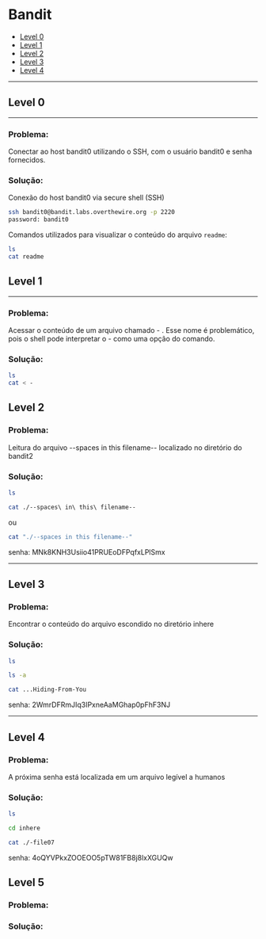 # Bandit

- [Level 0](#Level-0)
- [Level 1](#Level-1)
- [Level 2](#Level-2)
- [Level 3](#Level-3)
- [Level 4](#Level-4)

---

## Level 0

---

### Problema: 

Conectar ao host bandit0 utilizando o SSH, com o usuário bandit0 e senha fornecidos.

### Solução:

Conexão do host bandit0 via secure shell (SSH)

```bash
ssh bandit0@bandit.labs.overthewire.org -p 2220
password: bandit0
```

Comandos utilizados para visualizar o conteúdo do arquivo `readme`:

```bash
ls
cat readme
```

## Level 1

---

### Problema: 

Acessar o conteúdo de um arquivo chamado - . Esse nome é problemático, pois o shell pode interpretar o - como uma opção do comando.

### Solução:

```bash
ls
cat < -
```

## Level 2

### Problema: 

Leitura do arquivo --spaces in this filename-- localizado no diretório do bandit2

### Solução: 

 ```bash
ls
```
```bash
cat ./--spaces\ in\ this\ filename--
```
ou 
```bash
cat "./--spaces in this filename--"
```

senha: MNk8KNH3Usiio41PRUEoDFPqfxLPlSmx

---

## Level 3

### Problema: 

Encontrar o conteúdo do arquivo escondido no diretório inhere

### Solução: 

```bash
ls
```
```bash
ls -a
```
```bash
cat ...Hiding-From-You
```

senha: 2WmrDFRmJIq3IPxneAaMGhap0pFhF3NJ

---

## Level 4

### Problema: 

A próxima senha está localizada em um arquivo legível a humanos

### Solução: 

```bash
ls
```
```bash
cd inhere
```
```bash
cat ./-file07
```

senha: 4oQYVPkxZOOEOO5pTW81FB8j8lxXGUQw



## Level 5

### Problema: 

### Solução: 
